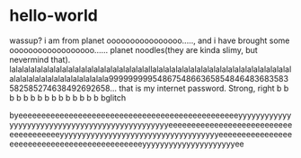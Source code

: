 # hello-world
wassup?
i am from planet oooooooooooooooo....., and i have brought some oooooooooooooooooo...... planet noodles(they are kinda slimy, but nevermind that).
lalalalalalalalalalalalalalalalalalalalalalallalalalalalalalalalalalalalalalalalalalalalalalalalalalalalalalalalalalalala9999999995486754866365854846483683583582585274638492692658... that is my internet password. Strong, right b b b b b b b b b b b b b b  b bglitch 







byeeeeeeeeeeeeeeeeeeeeeeeeeeeeeeeeeeeeeeeeeeeeeeeeyyyyyyyyyyyyyyyyyyyyyyyyyyyyyyyyyyyyyyyyyyyyyyyyeeeeeeeeeeeeeeeeeeeeeeeeeeeeeeeeeeeeeeyyyyyyyyyyyyyyyyyyyyyyyyyyyyyyyyyyyyeeeeeeeeeeeeeeeeeeeeeeeeeeeeeeeeeeeeeeeeeeeeeyyyyyyyyyyyyyyyyyyyyyee
